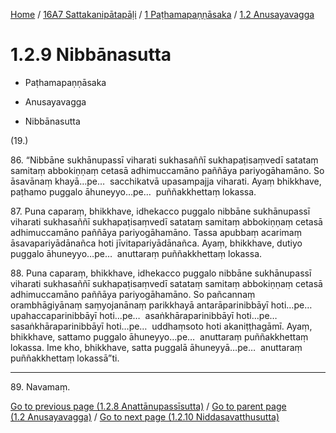 
[Home](/) / [16A7 Sattakanipātapāḷi](../...md) / [1 Paṭhamapaṇṇāsaka](...md) / [1.2 Anusayavagga](../16A7/1/1.2.md)

# 1.2.9 Nibbānasutta

* Paṭhamapaṇṇāsaka

* Anusayavagga

* Nibbānasutta

(19.)

86\. “Nibbāne sukhānupassī viharati sukhasaññī sukhapaṭisaṃvedī satataṃ samitaṃ abbokiṇṇaṃ cetasā adhimuccamāno paññāya pariyogāhamāno. So āsavānaṃ khayā…pe…  sacchikatvā upasampajja viharati. Ayaṃ bhikkhave, paṭhamo puggalo āhuneyyo…pe…  puññakkhettaṃ lokassa.

87\. Puna caparaṃ, bhikkhave, idhekacco puggalo nibbāne sukhānupassī viharati sukhasaññī sukhapaṭisaṃvedī satataṃ samitaṃ abbokiṇṇaṃ cetasā adhimuccamāno paññāya pariyogāhamāno. Tassa apubbaṃ acarimaṃ āsavapariyādānañca hoti jīvitapariyādānañca. Ayaṃ, bhikkhave, dutiyo puggalo āhuneyyo…pe…  anuttaraṃ puññakkhettaṃ lokassa.

88\. Puna caparaṃ, bhikkhave, idhekacco puggalo nibbāne sukhānupassī viharati sukhasaññī sukhapaṭisaṃvedī satataṃ samitaṃ abbokiṇṇaṃ cetasā adhimuccamāno paññāya pariyogāhamāno. So pañcannaṃ orambhāgiyānaṃ saṃyojanānaṃ parikkhayā antarāparinibbāyī hoti…pe…  upahaccaparinibbāyī hoti…pe…  asaṅkhāraparinibbāyī hoti…pe…  sasaṅkhāraparinibbāyī hoti…pe…  uddhaṃsoto hoti akaniṭṭhagāmī. Ayaṃ, bhikkhave, sattamo puggalo āhuneyyo…pe…  anuttaraṃ puññakkhettaṃ lokassa. Ime kho, bhikkhave, satta puggalā āhuneyyā…pe…  anuttaraṃ puññakkhettaṃ lokassā”ti.

---

89\. Navamaṃ.



[Go to previous page (1.2.8 Anattānupassīsutta)](1.2.8.md) / [Go to parent page (1.2 Anusayavagga)](../16A7/1/1.2.md) / [Go to next page (1.2.10 Niddasavatthusutta)](1.2.10.md)


